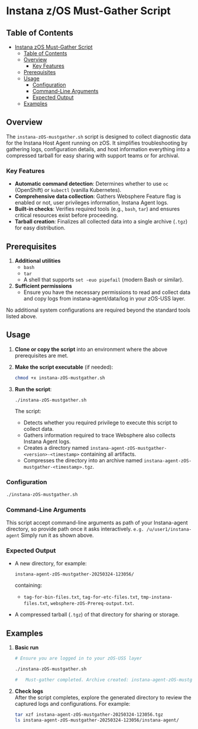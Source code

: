 # Instana z/OS Must-Gather Script

## Table of Contents

- [Instana zOS Must-Gather Script](#instana-zOS-must-gather-script)
    - [Table of Contents](#table-of-contents)
    - [Overview](#overview)
        - [Key Features](#key-features)
    - [Prerequisites](#prerequisites)
    - [Usage](#usage)
        - [Configuration](#configuration)
        - [Command-Line Arguments](#command-line-arguments)
        - [Expected Output](#expected-output)
    - [Examples](#examples)


## Overview

The `instana-zOS-mustgather.sh` script is designed to collect diagnostic data for the Instana Host Agent running on zOS. It simplifies troubleshooting by gathering logs, configuration details, and host information everything into a compressed tarball for easy sharing with support teams or for archival.

### Key Features

- **Automatic command detection**: Determines whether to use `oc` (OpenShift) or `kubectl` (vanilla Kubernetes).
- **Comprehensive data collection**: Gathers Websphere Feature flag is enabled or not, user privileges information, Instana Agent logs.
- **Built-in checks**: Verifies required tools (e.g., `bash`, `tar`) and ensures critical resources exist before proceeding.
- **Tarball creation**: Finalizes all collected data into a single archive (`.tgz`) for easy distribution.

## Prerequisites


1. **Additional utilities**
    - `bash`
    - `tar`
    - A shell that supports `set -euo pipefail` (modern Bash or similar).
3. **Sufficient permissions**
    - Ensure you have the necessary permissions to read and collect data and copy logs from instana-agent/data/log in your zOS-USS layer.

No additional system configurations are required beyond the standard tools listed above.

## Usage

1. **Clone or copy the script** into an environment where the above prerequisites are met.
2. **Make the script executable** (if needed):

   ```bash
   chmod +x instana-zOS-mustgather.sh
   ```

3. **Run the script**:

   ```bash
   ./instana-zOS-mustgather.sh
   ```

   The script:
    - Detects whether you required privilege to execute this script to collect data.
    - Gathers information required to trace Websphere also collects Instana Agent logs.
    - Creates a directory named `instana-agent-zOS-mustgather-<version>-<timestamp>` containing all artifacts.
    - Compresses the directory into an archive named `instana-agent-zOS-mustgather-<timestamp>.tgz`.

### Configuration


  ```bash
  ./instana-zOS-mustgather.sh
  ```

### Command-Line Arguments

This script accept command-line arguments as path of your Instana-agent directory, so provide path once it asks interactively. `e.g. /u/user1/instana-agent` Simply run it as shown above.

### Expected Output

- A new directory, for example:

  ```
  instana-agent-zOS-mustgather-20250324-123056/
  ```

  containing:
    - `tag-for-bin-files.txt`, `tag-for-etc-files.txt`, `tmp-instana-files.txt`, `websphere-zOS-Prereq-output.txt`.
    
- A compressed tarball (`.tgz`) of that directory for sharing or storage.

## Examples

1. **Basic run**

   ```bash
   # Ensure you are logged in to your zOS-USS layer

   ./instana-zOS-mustgather.sh
   
   #   Must-gather completed. Archive created: instana-agent-zOS-mustgather-20250324-123056.tgz
   ```

2. **Check logs**  
   After the script completes, explore the generated directory to review the captured logs and configurations. For example:

   ```bash
   tar xzf instana-agent-zOS-mustgather-20250324-123056.tgz
   ls instana-agent-zOS-mustgather-20250324-123056/instana-agent/
   ```


